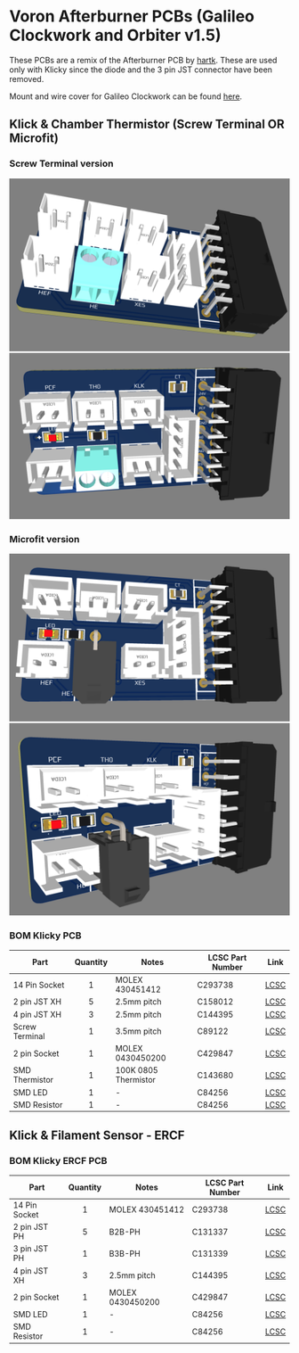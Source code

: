 # Voron Afterburner PCBs (Galileo Clockwork and Orbiter v1.5)

These PCBs are a remix of the Afterburner PCB by [hartk](https://github.com/hartk1213/Voron-Hardware/tree/hartk1213/Voron-Hardware/Afterburner_Toolhead_PCB). These are
used only with Klicky since the diode and the 3 pin JST connector have been removed.

Mount and wire cover for Galileo Clockwork can be found [here](https://github.com/thiagolocatelli/Voron/tree/master/Mods/galileo_clockwork_pcb).

## Klick & Chamber Thermistor (Screw Terminal OR Microfit)

### Screw Terminal version

![klicky-jst-xh-terminal-1.png](./images/klicky-jst-xh-terminal-1.png)
![klicky-jst-xh-terminal-2.png](./images/klicky-jst-xh-terminal-2.png)

### Microfit version

                           
![klicky-jst-xh-microfit-1.png](./images/klicky-jst-xh-microfit-1.png)
![klicky-jst-xh-microfit-2.png](./images/klicky-jst-xh-microfit-2.png)


### BOM Klicky PCB

| Part      | Quantity | Notes | LCSC Part Number | Link |
| ----------- | :-: | ----------- | ----------- |----------- |
| 14 Pin Socket   |  1 | MOLEX 430451412 | C293738   | [LCSC](https://lcsc.com/product-detail/Wire-To-Board-Wire-To-Wire-Connector_MOLEX-430451412_C293738.html) |
| 2 pin JST XH    |  5 | 2.5mm pitch | C158012   | [LCSC](https://lcsc.com/product-detail/Wire-To-Board-Wire-To-Wire-Connector_JST-Sales-America-B2B-XH-A-LF-SN_C158012.html) |
| 4 pin JST XH    |  3 | 2.5mm pitch | C144395   | [LCSC](https://lcsc.com/product-detail/Wire-To-Board-Wire-To-Wire-Connector_JST-Sales-America-B4B-XH-A-LF-SN_C144395.html) |
| Screw Terminal  |  1 | 3.5mm pitch | C89122    | [LCSC](https://lcsc.com/product-detail/Screw-terminal_Phoenix-Contact-1751248_C89122.html) |
| 2 pin Socket    | 1 | MOLEX 0430450200 | C429847 | [LCSC](https://lcsc.com/product-detail/Wire-To-Board-Wire-To-Wire-Connector_MOLEX-0430450200_C429847.html)
| SMD Thermistor  |  1 | 100K 0805 Thermistor | C143680   | [LCSC](https://lcsc.com/product-detail/NTC-Thermistors_Vishay-Intertech-NTCS0805E3104FXT_C143680.html) |
| SMD LED         | 1  | - | C84256 | [LCSC](https://lcsc.com/product-detail/Light-Emitting-Diodes-LED_Foshan-NationStar-Optoelectronics-NCD0805R1_C84256.html) |
| SMD Resistor    | 1  | - | C84256 | [LCSC](https://lcsc.com/product-detail/Chip-Resistor-Surface-Mount_YAGEO-AF0805JR-0710KL_C144127.html)



## Klick & Filament Sensor - ERCF 

### BOM Klicky ERCF PCB

| Part      | Quantity | Notes | LCSC Part Number | Link |
| ----------- | :-: | ----------- | ----------- |----------- |
| 14 Pin Socket   |  1 | MOLEX 430451412 | C293738   | [LCSC](https://lcsc.com/product-detail/Wire-To-Board-Wire-To-Wire-Connector_MOLEX-430451412_C293738.html) |
| 2 pin JST PH    |  5 | B2B-PH | C131337   | [LCSC](https://lcsc.com/product-detail/Wire-To-Board-Wire-To-Wire-Connector_JST-Sales-America-B2B-PH-K-S-LF-SN_C131337.html) |
| 3 pin JST PH    |  1 | B3B-PH | C131339   | [LCSC](https://lcsc.com/product-detail/Wire-To-Board-Wire-To-Wire-Connector_JST-Sales-America-B3B-PH-K-S-LF-SN_C131339.html) |
| 4 pin JST XH    |  3 | 2.5mm pitch | C144395   | [LCSC](https://lcsc.com/product-detail/Wire-To-Board-Wire-To-Wire-Connector_JST-Sales-America-B4B-XH-A-LF-SN_C144395.html) |
| 2 pin Socket    |  1 | MOLEX 0430450200 | C429847 | [LCSC](https://lcsc.com/product-detail/Wire-To-Board-Wire-To-Wire-Connector_MOLEX-0430450200_C429847.html) |
| SMD LED         | 1  | - | C84256 | [LCSC](https://lcsc.com/product-detail/Light-Emitting-Diodes-LED_Foshan-NationStar-Optoelectronics-NCD0805R1_C84256.html) |
| SMD Resistor    | 1  | - | C84256 | [LCSC](https://lcsc.com/product-detail/Chip-Resistor-Surface-Mount_YAGEO-AF0805JR-0710KL_C144127.html)

